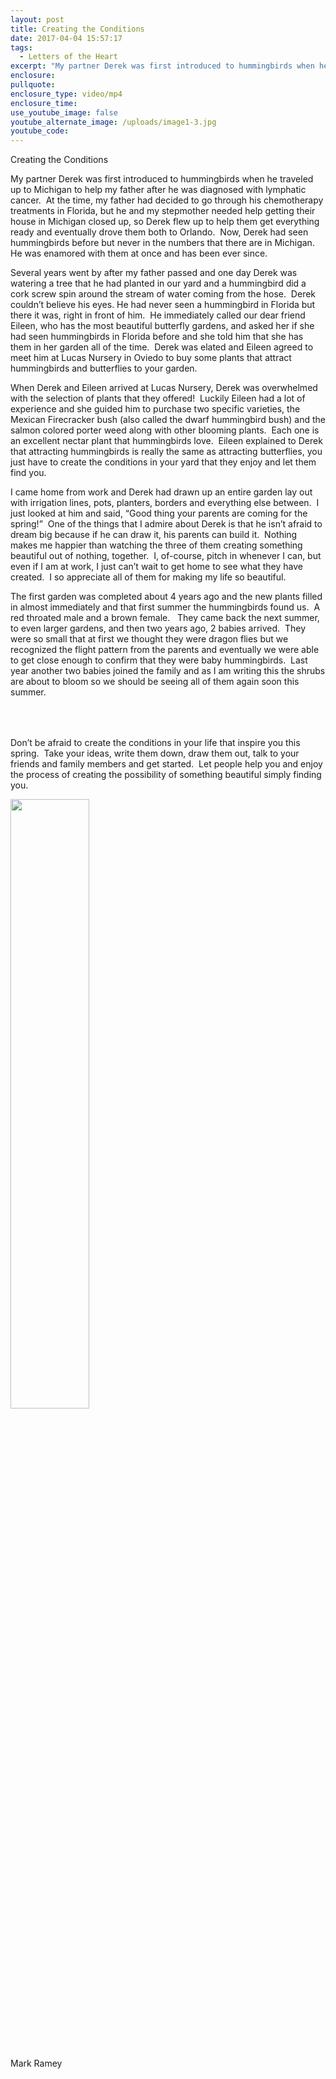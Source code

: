 ```yaml
---
layout: post
title: Creating the Conditions
date: 2017-04-04 15:57:17
tags:
  - Letters of the Heart
excerpt: "My partner Derek was first introduced to hummingbirds when he traveled up to Michigan to help my father after he was diagnosed with lymphatic cancer.\_ At the time, my father had decided to go through his chemotherapy treatments in Florida, but he and my stepmother needed help getting their house in Michigan closed up, so Derek flew up to help them get everything ready and eventually drove them both to Orlando."
enclosure:
pullquote:
enclosure_type: video/mp4
enclosure_time:
use_youtube_image: false
youtube_alternate_image: /uploads/image1-3.jpg
youtube_code:
---
```


Creating the Conditions

My partner Derek was first introduced to hummingbirds when he traveled up to Michigan to help my father after he was diagnosed with lymphatic cancer.&nbsp; At the time, my father had decided to go through his chemotherapy treatments in Florida, but he and my stepmother needed help getting their house in Michigan closed up, so Derek flew up to help them get everything ready and eventually drove them both to Orlando.&nbsp; Now, Derek had seen hummingbirds before but never in the numbers that there are in Michigan.&nbsp; He was enamored with them at once and has been ever since.&nbsp;

Several years went by after my father passed and one day Derek was watering a tree that he had planted in our yard and a hummingbird did a cork screw spin around the stream of water coming from the hose.&nbsp; Derek couldn’t believe his eyes. He had never seen a hummingbird in Florida but there it was, right in front of him.&nbsp; He immediately called our dear friend Eileen, who has the most beautiful butterfly gardens, and asked her if she had seen hummingbirds in Florida before and she told him that she has them in her garden all of the time.&nbsp; Derek was elated and Eileen agreed to meet him at Lucas Nursery in Oviedo to buy some plants that attract hummingbirds and butterflies to your garden.&nbsp;&nbsp;

When Derek and Eileen arrived at Lucas Nursery, Derek was overwhelmed with the selection of plants that they offered\!&nbsp; Luckily Eileen had a lot of experience and she guided him to purchase two specific varieties, the Mexican Firecracker bush (also called the dwarf hummingbird bush) and the salmon colored porter weed along with other blooming plants.&nbsp; Each one is an excellent nectar plant that hummingbirds love.&nbsp; Eileen explained to Derek that attracting hummingbirds is really the same as attracting butterflies, you just have to create the conditions in your yard that they enjoy and let them find you.&nbsp;&nbsp;

I came home from work and Derek had drawn up an entire garden lay out with irrigation lines, pots, planters, borders and everything else between.&nbsp; I just looked at him and said, “Good thing your parents are coming for the spring\!”&nbsp; One of the things that I admire about Derek is that he isn’t afraid to dream big because if he can draw it, his parents can build it.&nbsp; Nothing makes me happier than watching the three of them creating something beautiful out of nothing, together.&nbsp; I, of-course, pitch in whenever I can, but even if I am at work, I just can’t wait to get home to see what they have created.&nbsp; I so appreciate all of them for making my life so beautiful.&nbsp;

The first garden was completed about 4 years ago and the new plants filled in almost immediately and that first summer the hummingbirds found us.&nbsp; A red throated male and a brown female. &nbsp; They came back the next summer, to even larger gardens, and then two years ago, 2 babies arrived.&nbsp; They were so small that at first we thought they were dragon flies but we recognized the flight pattern from the parents and eventually we were able to get close enough to confirm that they were baby hummingbirds.&nbsp; Last year another two babies joined the family and as I am writing this the shrubs are about to bloom so we should be seeing all of them again soon this summer.&nbsp;

<div class="row" style="margin: 4rem 0;">
  <div class="col-sm-10">
  <p>Don’t be afraid to create the conditions in your life that inspire you this spring.&nbsp; Take your ideas, write them down, draw them out, talk to your friends and family members and get started.&nbsp; Let people help you and enjoy the process of creating the possibility of something beautiful simply finding you.</p>
  </div>
  <div class="col-sm-2">
     <img src="https://vyralmarketing.s3.amazonaws.com/Mark+Ramey/LotH/2017/April+2017.jpg" width="50%">
  </div>
</div>

Mark Ramey